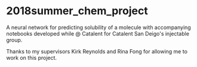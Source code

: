 # 2018summer_chem_project
A neural network for predicting solubility of a molecule with accompanying notebooks developed while @ Catalent for Catalent San Deigo's injectable group.

Thanks to my supervisors Kirk Reynolds and Rina Fong for allowing me to work on this project.
